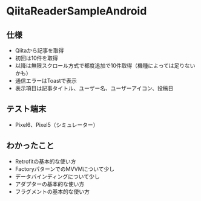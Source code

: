 # QiitaReaderSampleAndroid

## 仕様
- Qiitaから記事を取得
- 初回は10件を取得
- 以降は無限スクロール方式で都度追加で10件取得（機種によっては足りないかも）
- 通信エラーはToastで表示
- 表示項目は記事タイトル、ユーザー名、ユーザーアイコン、投稿日
  
## テスト端末
- Pixel6、Pixel5（シミュレーター）

## わかったこと
- Retrofitの基本的な使い方
- FactoryパターンでのMVVMについて少し
- データバインディングについて少し
- アダプターの基本的な使い方
- フラグメントの基本的な使い方
  
